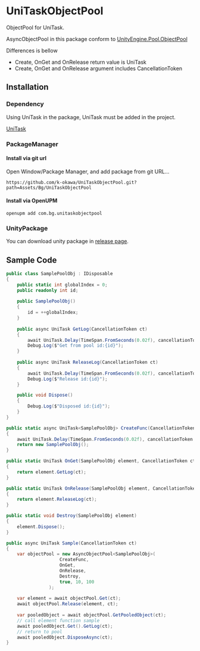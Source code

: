 # UniTaskObjectPool

ObjectPool for UniTask.

AsyncObjectPool in this package conform to [UnityEngine.Pool.ObjectPool<T>](https://docs.unity3d.com/ScriptReference/Pool.ObjectPool_1.html)

Differences is bellow

- Create, OnGet and OnRelease return value is UniTask
- Create, OnGet and OnRelease argument includes CancellationToken

## Installation
### Dependency
Using UniTask in the package, UniTask must be added in the project.

[UniTask](https://github.com/Cysharp/UniTask)

### PackageManager

#### Install via git url

Open Window/Package Manager, and add package from git URL...

```
https://github.com/k-okawa/UniTaskObjectPool.git?path=Assets/Bg/UniTaskObjectPool
```

#### Install via OpenUPM

```
openupm add com.bg.unitaskobjectpool
```

### UnityPackage

You can download unity package in [release page](https://github.com/k-okawa/UniTaskObjectPool/releases).

## Sample Code

```csharp
public class SamplePoolObj : IDisposable
{
    public static int globalIndex = 0;
    public readonly int id;
    
    public SamplePoolObj()
    {
        id = ++globalIndex;
    }
    
    public async UniTask GetLog(CancellationToken ct)
    {
        await UniTask.Delay(TimeSpan.FromSeconds(0.02f), cancellationToken: ct);
        Debug.Log($"Get from pool id:{id}");
    }
    
    public async UniTask ReleaseLog(CancellationToken ct)
    {
        await UniTask.Delay(TimeSpan.FromSeconds(0.02f), cancellationToken: ct);
        Debug.Log($"Release id:{id}");
    }

    public void Dispose()
    {
        Debug.Log($"Disposed id:{id}");
    }
}

public static async UniTask<SamplePoolObj> CreateFunc(CancellationToken ct)
{
    await UniTask.Delay(TimeSpan.FromSeconds(0.02f), cancellationToken: ct);
    return new SamplePoolObj();
}

public static UniTask OnGet(SamplePoolObj element, CancellationToken ct)
{
    return element.GetLog(ct);
}

public static UniTask OnRelease(SamplePoolObj element, CancellationToken ct)
{
    return element.ReleaseLog(ct);
}

public static void Destroy(SamplePoolObj element)
{
    element.Dispose();
}
```


```csharp
public async UniTask Sample(CancellationToken ct) 
{
    var objectPool = new AsyncObjectPool<SamplePoolObj>(
                    CreateFunc,
                    OnGet,
                    OnRelease,
                    Destroy,
                    true, 10, 100
                );
    
    var element = await objectPool.Get(ct);
    await objectPool.Release(element, ct);
    
    var pooledObject = await objectPool.GetPooledObject(ct);
    // call element function sample
    await pooledObject.Get().GetLog(ct);
    // return to pool
    await pooledObject.DisposeAsync(ct);
}
```